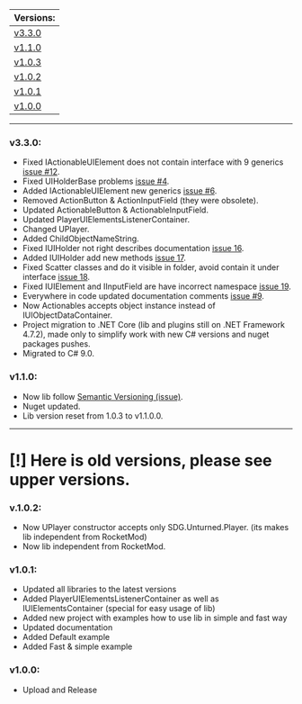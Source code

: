 | Versions: |
| - |
| [v3.3.0](#v330) |
| [v1.1.0](#v110) |
| [v1.0.3](#v103) |
| [v1.0.2](#v102) |
| [v1.0.1](#v101) |
| [v1.0.0](#v100) |

---

### v3.3.0:
* Fixed IActionableUIElement does not contain interface with 9 generics  [issue #12](https://github.com/sunnamed434/UIElementsUnturned/issues/12).
* Fixed UIHolderBase problems [issue #4](https://github.com/sunnamed434/UIElementsUnturned/issues/4).
* Added IActionableUIElement new generics [issue #6](https://github.com/sunnamed434/UIElementsUnturned/issues/6).
* Removed ActionButton & ActionInputField (they were obsolete).
* Updated ActionableButton & ActionableInputField.
* Updated PlayerUIElementsListenerContainer.
* Changed UPlayer.
* Added ChildObjectNameString. 
* Fixed IUIHolder not right describes documentation [issue 16](https://github.com/sunnamed434/UIElementsUnturned/issues/16).
* Added IUIHolder add new methods [issue 17](https://github.com/sunnamed434/UIElementsUnturned/issues/17).
* Fixed Scatter classes and do it visible in folder, avoid contain it under interface [issue 18](https://github.com/sunnamed434/UIElementsUnturned/issues/18).
* Fixed IUIElement and IInputField are have incorrect namespace [issue 19](https://github.com/sunnamed434/UIElementsUnturned/issues/19).
* Everywhere in code updated documentation comments [issue #9](https://github.com/sunnamed434/UIElementsUnturned/issues/9).
* Now Actionables accepts object instance instead of IUIObjectDataContainer.
* Project migration to .NET Core (lib and plugins still on .NET Framework 4.7.2), made only to simplify work with new C# versions and nuget packages pushes.
* Migrated to C# 9.0.

### v1.1.0:

* Now lib follow [Semantic Versioning (issue)](https://github.com/sunnamed434/UIElementsUnturned/issues/7).
* Nuget updated.
* Lib version reset from 1.0.3 to v1.1.0.0.

---

# [!] Here is old versions, please see upper versions.

### v.1.0.2:
* Now UPlayer constructor accepts only SDG.Unturned.Player. (its makes lib independent from RocketMod)
* Now lib independent from RocketMod.

### v1.0.1:

* Updated all libraries to the latest versions
* Added PlayerUIElementsListenerContainer as well as IUIElementsContainer (special for easy usage of lib)
* Added new project with examples how to use lib in simple and fast way
* Updated documentation
* Added Default example
* Added Fast & simple example

### v1.0.0:

* Upload and Release
